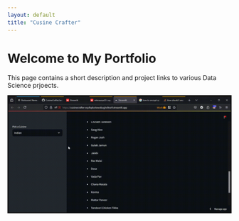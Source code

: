 ```yaml
---
layout: default
title: "Cusine Crafter"
---
```


<!--<style>
.page-header .btn.github-repo,
.page-header .btn.github-repo a {
    display: none !important;
    visibility: hidden !important;
    pointer-events: none !important;
    opacity: 0 !important;
}
</style>-->

# Welcome to My Portfolio
This page contains a short description and project links to various Data Science prjoects.

![Output](assets/images/output.gif)  <!-- Adjust path accordingly -->
